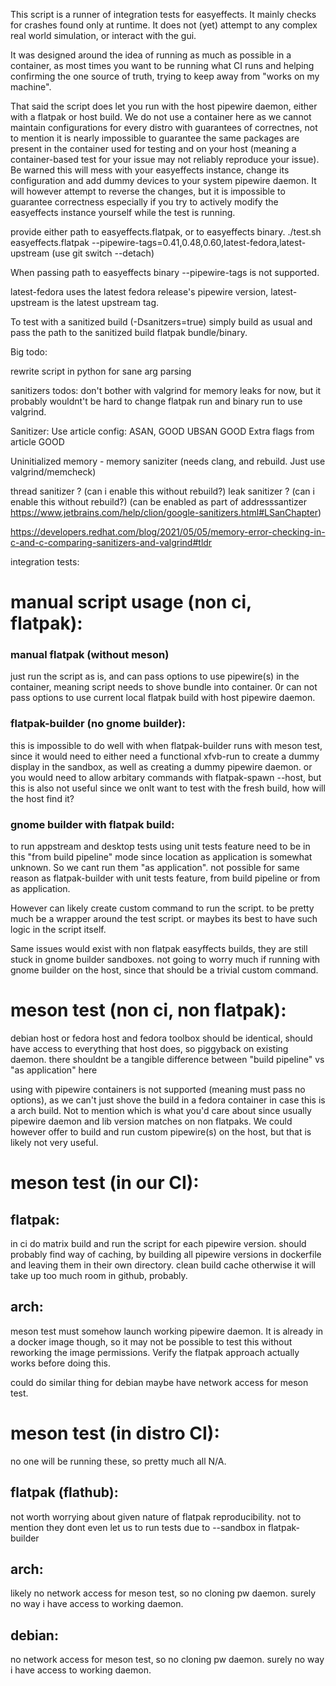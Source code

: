This script is a runner of integration tests for easyeffects. It mainly checks for crashes found only at runtime. It does not (yet) attempt to any complex real world simulation, or interact with the gui.

It was designed around the idea of running as much as possible in a container, as most times you want to be running what CI runs and helping confirming the one source of truth, trying to keep away from "works on my machine".

That said the script does let you run with the host pipewire daemon, either with a flatpak or host build. We do not use a container here as we cannot maintain configurations for every distro with guarantees of correctnes, not to mention it is nearly impossible to guarantee the same packages are present in the container used for testing and on your host (meaning a container-based test for your issue may not reliably reproduce your issue). Be warned this will mess with your easyeffects instance, change its configuration and add dummy devices to your system pipewire daemon. It will however attempt to reverse the changes, but it is impossible to guarantee correctness especially if you try to actively modify the easyeffects instance yourself while the test is running.

provide either path to easyeffects.flatpak, or to easyeffects binary.
./test.sh easyeffects.flatpak --pipewire-tags=0.41,0.48,0.60,latest-fedora,latest-upstream (use git switch --detach)

When passing path to easyeffects binary --pipewire-tags is not supported.

latest-fedora uses the latest fedora release's pipewire version, latest-upstream is the latest upstream tag.

To test with a sanitized build (-Dsanitzers=true) simply build as usual and pass the path to the sanitized build flatpak bundle/binary. 

Big todo:

rewrite script in python for sane arg parsing

sanitizers todos:
don't bother with valgrind for memory leaks for now, but it probably wouldnt't be hard to change flatpak run and binary run to use valgrind.

Sanitizer:
Use article config:
ASAN, GOOD
UBSAN  GOOD
Extra flags from article GOOD

Uninitialized memory - memory saniziter (needs clang, and rebuild. Just use valgrind/memcheck)

thread sanitizer ? (can i enable this without rebuild?)
leak sanitizer ? (can i enable this without rebuild?) (can be enabled as part of addresssantizer https://www.jetbrains.com/help/clion/google-sanitizers.html#LSanChapter)
 
https://developers.redhat.com/blog/2021/05/05/memory-error-checking-in-c-and-c-comparing-sanitizers-and-valgrind#tldr

integration tests:

# manual script usage (non ci, flatpak):

### manual flatpak (without meson)
just run the script as is, and can pass options to use pipewire(s) in the container, meaning script needs to shove bundle into container. 0r can not pass options to use current local flatpak build with host pipewire daemon.

### flatpak-builder (no gnome builder):
this is impossible to do well with when flatpak-builder runs with meson test, since it would need to either need a functional xfvb-run to create a dummy display in the sandbox, as well as creating a dummy pipewire daemon. or you would need to allow arbitary commands with flatpak-spawn --host, but this is also not useful since we onlt want to test with the fresh build, how will the host find it?

### gnome builder with flatpak build:
to run appstream and desktop tests using unit tests feature need to be in this "from build pipeline" mode
since location as application is somewhat unknown. So we cant run them "as application".
not possible for same reason as flatpak-builder with unit tests feature, from build pipeline or from as application.

However can likely create custom command to run the script. to be pretty much be a wrapper around the test script. or maybes its best to have such logic in the script itself.

Same issues would exist with non flatpak easyffects builds, they are still stuck in gnome builder sandboxes. not going to worry much if running with gnome builder on the host, since that should be a trivial custom command.


# meson test (non ci, non flatpak):

debian host or fedora host and fedora toolbox should be identical, should have access to everything that host does, so piggyback on existing daemon.
there shouldnt be a tangible difference between "build pipeline" vs "as application" here

using with pipewire containers is not supported (meaning must pass no options), as we can't just shove the build in a fedora container in case this is a arch build. Not to mention which is what you'd care about since usually pipewire daemon and lib version matches on non flatpaks. We could however offer to build and run custom pipewire(s) on the host, but that is likely not very useful. 


# meson test (in our CI):

## flatpak:
in ci do matrix build and run the script for each pipewire version. should probably find way of caching, by building all pipewire versions in dockerfile and leaving them in their own directory. clean build cache otherwise it will take up too much room in github, probably.

## arch:
meson test must somehow launch working pipewire daemon. It is already in a docker image though, so it may not be possible to test this without reworking the image permissions. Verify the flatpak approach actually works before doing this.

could do similar thing for debian maybe have network access for meson test.

# meson test (in distro CI):
no one will be running these, so pretty much all N/A.

## flatpak (flathub):
not worth worrying about given nature of flatpak reproducibility.
not to mention they dont even let us to run tests due to --sandbox in flatpak-builder

## arch:
likely no network access for meson test, so no cloning pw daemon.  surely no way i have access to working daemon.

## debian:
no network access for meson test, so no cloning pw daemon. surely no way i have access to working daemon.